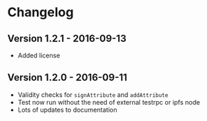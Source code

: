 # Changelog

## Version 1.2.1 - 2016-09-13

* Added license

## Version 1.2.0 - 2016-09-11

* Validity checks for `signAttribute` and `addAttribute`
* Test now run without the need of external testrpc or ipfs node
* Lots of updates to documentation

